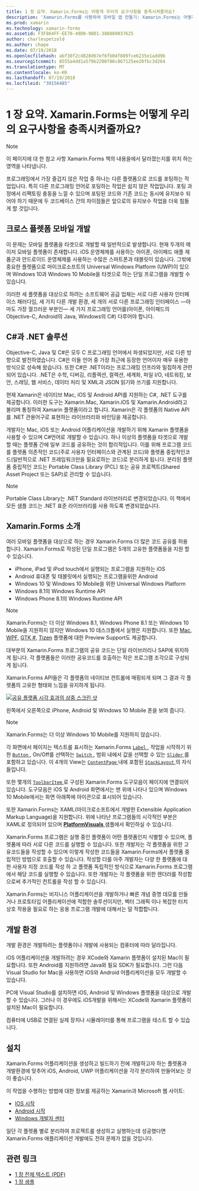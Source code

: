 ```yaml
---
title: 1 장 요약. Xamarin.Forms는 어떻게 우리의 요구사항을 충족시켜줄까요?
description: 'Xamarin.Forms를 사용하여 모바일 앱 만들기: Xamarin.Forms는 어떻게 우리의 요구사항을 충족시켜줄까요?'
ms.prod: xamarin
ms.technology: xamarin-forms
ms.assetid: F3F864FF-EE70-49D0-90D1-388889037625
author: charlespetzold
ms.author: chape
ms.date: 07/19/2018
ms.openlocfilehash: abf30f2cd828d67ef6fb04f809fce6235e1add9b
ms.sourcegitcommit: 8555a4dd1a579b2206f86c867125ee20fbc3d264
ms.translationtype: MT
ms.contentlocale: ko-KR
ms.lasthandoff: 07/19/2018
ms.locfileid: "39156485"
---
```

# <a name="summary-of-chapter-1-how-does-xamarinforms-fit-in"></a>1 장 요약. Xamarin.Forms는 어떻게 우리의 요구사항을 충족시켜줄까요?

> [!NOTE] 
> 이 페이지에 대 한 참고 사항 Xamarin.Forms 책의 내용을에서 달라졌는지를 위치 하는 영역을 나타냅니다.

프로그래밍에서 가장 즐겁지 않은 작업 중 하나는 다른 플렛폼으로 코드를 포팅하는 작업입니다. 특히 다른 프로그래밍 언어로 포팅하는 작업은 쉽지 않은 작업입니다. 포팅 과정에서 리팩토링 충동을 느낄 수 있으며 포팅된 코드와 기존 코드는 동시에 유지보수 되어야 하기 때문에 두 코드베이스 간의 차이점들은 앞으로의 유지보수 작업을 더욱 힘들게 할 것입니다.

## <a name="cross-platform-mobile-development"></a>크로스 플렛폼 모바일 개발

이 문제는 모바일 플렛폼을 타겟으로 개발할 때 일반적으로 발생합니다. 현재 두개의 메이저 모바일 플렛폼이 존재합니다. iOS 운영체제를 사용하는 아이폰, 아이패드 애플 제품군과 안드로이드 운영체제를 사용하는 수많은 스마트폰과 태블릿이 있습니다. 그밖에 중요한 플렛폼으로 마이크로소프트의 Universal Windows Platform (UWP)이 있으며 Windows 10과 Windows 10 Mobile을 타겟으로 하는 단일 프로그램을 개발할 수 있습니다.

이러한 세 플랫폼을 대상으로 하려는 소프트웨어 공급 업체는 서로 다른 사용자 인터페이스 패러다임, 세 가지 다른 개발 환경, 세 개의 서로 다른 프로그래밍 인터페이스 &mdash;아마도 가장 껄끄러운 부분인&mdash; 세 가지 프로그래밍 언어를(아이폰, 아이패드의 Objective-C, Android의 Java, Windows의 C#) 다루어야 합니다.

## <a name="the-c-and-net-solution"></a>C#과 .NET 솔루션

Objective-C, Java 및 C#은 모두 C 프로그래밍 언어에서 파생되었지만, 서로 다른 방향으로 발전하였습니다. C#은 이들 언어 중 가장 최근에 등장한 언어이자 매우 유용한 방식으로 성숙해 왔습니다. 또한 C#은 .NET이라는 프로그래밍 인프라와 밀접하게 관련되어 있습니다. .NET은 수학, 디버깅, 리플렉션, 컬렉션, 세계화, 파일 I/O, 네트워킹, 보안, 스레딩, 웹 서비스, 데이터 처리 및 XML과 JSON 읽기와 쓰기를 지원합니다.

현재 Xamarin은 네이티브 Mac, iOS 및 Android API를 지원하는 C#, .NET 도구를 제공합니다. 이러한 도구는 Xamarin.Mac, Xamarin.iOS 및 Xamarin.Android라고 불리며 통칭하여 Xamarin 플랫폼이라고 합니다. Xamarin은 각 플렛폼의 Native API를 .NET 관용어구로 표현하는 라이브러리와 바인딩을 제공합니다.

개발자는 Mac, iOS 또는 Android 어플리케이션을 개발하기 위해 Xamarin 플렛폼을 사용할 수 있으며 C#언어로 개발할 수 있습니다. 하나 이상의 플렛폼을 타겟으로 개발할 때는 플렛폼 간에 일부 코드를 공유하는 것이 합리적입니다. 이를 위해 프로그램 코드를 플렛폼 의존적인 코드(주로 사용자 인터페이스와 관계된 코드)와 플렛폼 중립적인코드(일반적으로 .NET 프레임워크만을 필요로하는 코드)로 분리하게 됩니다. 분리된 플렛폼 중립적인 코드는 Portable Class Library (PCL) 또는 공유 프로젝트(Shared Asset Project 또는 SAP)로 관리할 수 있습니다.

> [!NOTE] 
> Portable Class Library는 .NET Standard 라이브러리로 변경되었습니다. 이 책에서 모든 샘플 코드는 .NET 표준 라이브러리를 사용 하도록 변경되었습니다.

## <a name="introducing-xamarinforms"></a>Xamarin.Forms 소개

여러 모바일 플랫폼을 대상으로 하는 경우 Xamarin.Forms 더 많은 코드 공유를 허용 합니다. Xamarin.Forms로 작성된 단일 프로그램은 5개의 고유한 플랫폼들을 지원 할 수 있습니다.

- iPhone, iPad 및 iPod touch에서 실행되는 프로그램을 지원하는 iOS
- Android 휴대폰 및 태블릿에서 실행되는 프로그램을위한 Android
- Windows 10 및 Windows 10 Mobile을 위한 Universal Windows Platform
- Windows 8.1의 Windows Runtime API
- Windows Phone 8.1의 Windows Runtime API

> [!NOTE] 
> Xamarin.Forms는 더 이상 Windows 8.1, Windows Phone 8.1 또는 Windows 10 Mobile을 지원하지 않지만 Windows 10 데스크톱에서 실행은 지원합니다. 또한 [Mac](~/xamarin-forms/platform/mac.md), [WPF](~/xamarin-forms/platform/wpf.md), [GTK #](~/xamarin-forms/platform/gtk.md), [Tizen](/xamarin-forms/platform/tizen.md) 플랫폼에 대한 Preview Support도 제공합니다.

대부분의 Xamarin.Forms 프로그램의 공유 코드는 단일 라이브러리나 SAP에 위치하게 됩니다. 각 플랫폼들은 이러한 공유코드를 호출하는 작은 프로그램 조각으로 구성되게 됩니다. 

Xamarin.Forms API들은 각 플랫폼의 네이티브 컨트롤에 매핑되게 되며 그 결과 각 플렛폼의 고유한 형태와 느낌을 유지하게 됩니다.

[![공유 플랫폼 시각 효과의 삼중 스크린 샷](images/ch01fg03-small.png "각 플랫폼에서 Xamarin.Forms 컨트롤")](images/ch01fg03-large.png#lightbox "각 플랫폼에서 Xamarin.Forms 컨트롤")

왼쪽에서 오른쪽으로 iPhone, Android 및 Windows 10 Mobile 폰을 보여 줍니다. 

> [!NOTE] 
> Xamarin.Forms는 더 이상 Windows 10 Mobile를 지원하지 않습니다.

각 화면에서 페이지는 텍스트를 표시하는 Xamarin.Forms [ `Label` ](xref:Xamarin.Forms.Label), 작업을 시작하기 위한 [ `Button` ](xref:Xamarin.Forms.Button), On/Off를 선택하는 [ `Switch` ](xref:Xamarin.Forms.Switch), 범위 내에서 값을 선택할 수 있는 [ `Slider` ](xref:Xamarin.Forms.Slider)를 포함하고 있습니다. 이 4개의 View는 [ `ContentPage` ](xref:Xamarin.Forms.ContentPage) 내에 포함된 [ `StackLayout` ](xref:Xamarin.Forms.StackLayout)의 자식들입니다.

또한 몇개의 [ `ToolbarItem` ](xref:Xamarin.Forms.ToolbarItem)로 구성된 Xamarin.Forms 도구모음이 페이지에 연결되어 있습니다. 도구모음은 iOS 및 Android 화면에서는 맨 위에 나타나 있으며 Windows 10 Mobile에서는 화면 아래쪽에 아이콘으로 표시되어 있습니다.

또한 Xamarin.Forms는 XAML(마이크로소프트에서 개발한 Extensible Application Markup Language)을 지원합니다. 위에 나타난 프로그램들의 시각적인 부분은 XAML로 정의되어 있으며 [ **PlatformVisuals** ](https://github.com/xamarin/xamarin-forms-book-samples/tree/master/Chapter01/PlatformVisuals) 샘플에서 확인하실 수 있습니다.

Xamarin.Forms 프로그램은 실행 중인 플랫폼이 어떤 플렛폼인지 식별할 수 있으며, 플렛폼에 따라 서로 다른 코드를 실행할 수 있습니다. 또한 개발자는 각 플렛폼을 위한 고유코드들을 작성할 수 있으며 이렇게 작성한 코드들을 Xamarin.Forms에서 플렛폼 중립적인 방법으로 호출할 수 있습니다. 작성할 더를 아주 개발자는 다양 한 플랫폼에 대 한 사용자 지정 코드를 작성 하 고 플랫폼 독립적인 방식으로 Xamarin.Forms 프로그램에서 해당 코드를 실행할 수 있습니다. 또한 개발자는 각 플랫폼을 위한 렌더러를 작성함으로써 추가적인 컨트롤을 작성 할 수 있습니다.

Xamarin.Forms는 비지니스 어플리케이션을 개발하거나 빠른 개념 증명 데모를 만들거나 프로토타입 어플리케이션에 적합한 솔루션이지만, 벡터 그래픽 이나 복잡한 터치 상호 작용을 필요로 하는 응용 프로그램 개발에 대해서는 덜 적합합니다.

## <a name="your-development-environment"></a>개발 환경

개발 환경은 개발하려는 플렛폼이나 개발에 사용되는 컴퓨터에 따라 달라집니다.

iOS 어플리케이션을 개발하려는 경우 XCode와 Xamarin 플렛폼이 설치된 Mac이 필요합니다. 또한 Android를 지원하려면 Java와 필요 SDK가 필요합니다. 그런 다음 Visual Studio for Mac을 사용하면 iOS와 Android 어플리케이션을 모두 개발할 수 있습니다.

PC에 Visual Studio를 설치하면 iOS, Android 및 Windows 플랫폼을 대상으로 개발할 수 있습니다. 그러나 이 경우에도 iOS개발을 위해서는 XCode와 Xamarin 플렛폼이 설치된 Mac이 필요합니다.

컴퓨터에 USB로 연결된 실제 장치나 시뮬레이터를 통해 프로그램을 테스트 할 수 있습니다.

## <a name="installation"></a>설치

Xamarin.Forms 어플리케이션을 생성하고 빌드하기 전에 개발하고자 하는 플렛폼과 개발환경에 맞추어 iOS, Android, UWP 어플리케이션을 각각 분리하여 만들어보는 것이 좋습니다.

이 작업을 수행하는 방법에 대한 정보를 제공하는 Xamarin과 Microsoft 웹 사이트:

- [IOS 시작](~/ios/get-started/index.md)
- [Android 시작](~/android/get-started/index.md)
- [Windows 개발자 센터](http://dev.windows.com)

일단 각 플렛폼 별로 분리하여 프로젝트를 생성하고 실행하는데 성공했다면 Xamarin.Forms 애플리케이션 개발에도 전혀 문제가 없을 것입니다.

## <a name="related-links"></a>관련 링크

- [1 장 전체 텍스트 (PDF)](https://download.xamarin.com/developer/xamarin-forms-book/XamarinFormsBook-Ch01-Apr2016.pdf)
- [1 장 샘플](https://github.com/xamarin/xamarin-forms-book-samples/tree/master/Chapter01)
